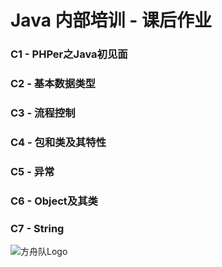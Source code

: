 # Java 内部培训 - 课后作业

### C1 - PHPer之Java初见面

### C2 - 基本数据类型

### C3 - 流程控制

### C4 - 包和类及其特性

### C5 - 异常

### C6 - Object及其类

### C7 - String

![方舟队Logo](https://github.com/kaen98/QmaiJavaHomework/blob/master/images/logo.png)
